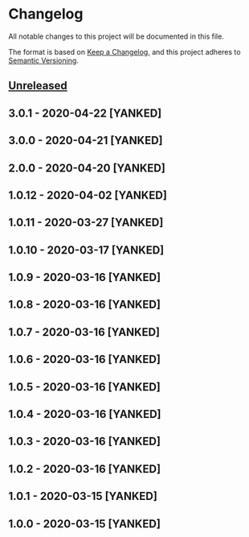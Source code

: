 # Changelog
All notable changes to this project will be documented in this file.

The format is based on [Keep a Changelog](https://keepachangelog.com/en/1.0.0/),
and this project adheres to [Semantic Versioning](https://semver.org/spec/v2.0.0.html).

## [Unreleased]

## 3.0.1 - 2020-04-22 [YANKED]

## 3.0.0 - 2020-04-21 [YANKED]

## 2.0.0 - 2020-04-20 [YANKED]

## 1.0.12 - 2020-04-02 [YANKED]

## 1.0.11 - 2020-03-27 [YANKED]

## 1.0.10 - 2020-03-17 [YANKED]

## 1.0.9 - 2020-03-16 [YANKED]

## 1.0.8 - 2020-03-16 [YANKED]

## 1.0.7 - 2020-03-16 [YANKED]

## 1.0.6 - 2020-03-16 [YANKED]

## 1.0.5 - 2020-03-16 [YANKED]

## 1.0.4 - 2020-03-16 [YANKED]

## 1.0.3 - 2020-03-16 [YANKED]

## 1.0.2 - 2020-03-16 [YANKED]

## 1.0.1 - 2020-03-15 [YANKED]

## 1.0.0 - 2020-03-15 [YANKED]
[Unreleased]: https://github.com/geut/socket-signal/compare/v3.0.1...HEAD
